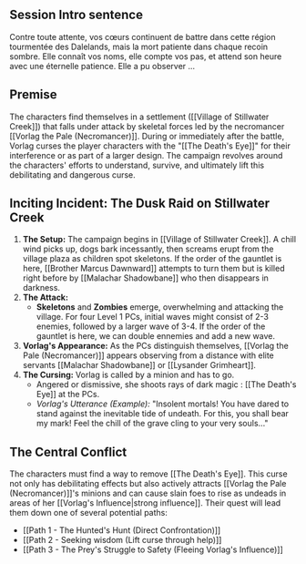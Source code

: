 ## Session Intro sentence
Contre toute attente, vos cœurs continuent de battre dans cette région tourmentée des Dalelands, mais la mort patiente dans chaque recoin sombre. Elle connaît vos noms, elle compte vos pas, et attend son heure avec une éternelle patience. Elle a pu observer ...

## Premise

The characters find themselves in a settlement ([[Village of Stillwater Creek]]) that falls under attack by skeletal forces led by the necromancer [[Vorlag the Pale (Necromancer)]]. During or immediately after the battle, Vorlag curses the player characters with the "[[The Death's Eye]]" for their interference or as part of a larger design. The campaign revolves around the characters' efforts to understand, survive, and ultimately lift this debilitating and dangerous curse.

## Inciting Incident: The Dusk Raid on Stillwater Creek

1.  **The Setup:** The campaign begins in [[Village of Stillwater Creek]]. A chill wind picks up, dogs bark incessantly, then screams erupt from the village plaza as children spot skeletons. If the order of the gauntlet is here, [[Brother Marcus Dawnward]] attempts to turn them but is killed right before by [[Malachar Shadowbane]] who then disappears in darkness.
2.  **The Attack:**
    * **Skeletons** and **Zombies** emerge, overwhelming and attacking the village. For four Level 1 PCs, initial waves might consist of 2-3 enemies, followed by a larger wave of 3-4. If the order of the gauntlet is here, we can double ennemies and add a new wave.
3.  **Vorlag's Appearance:** As the PCs distinguish themselves, [[Vorlag the Pale (Necromancer)]] appears observing from a distance with elite servants [[Malachar Shadowbane]] or [[Lysander Grimheart]].
4.  **The Cursing:** Vorlag is called by a minion and has to go.
	* Angered or dismissive, she shoots rays of dark magic : [[The Death's Eye]] at the PCs.
    * *Vorlag's Utterance (Example):* "Insolent mortals! You have dared to stand against the inevitable tide of undeath. For this, you shall bear my mark! Feel the chill of the grave cling to your very souls..."


## The Central Conflict

The characters must find a way to remove [[The Death's Eye]]. This curse not only has debilitating effects but also actively attracts [[Vorlag the Pale (Necromancer)]]'s minions and can cause slain foes to rise as undeads in areas of her [[Vorlag's Influence|strong influence]]. Their quest will lead them down one of several potential paths:

- [[Path 1 - The Hunted's Hunt (Direct Confrontation)]]
- [[Path 2 - Seeking wisdom (Lift curse through help)]]  
- [[Path 3 - The Prey's Struggle to Safety (Fleeing Vorlag's Influence)]]